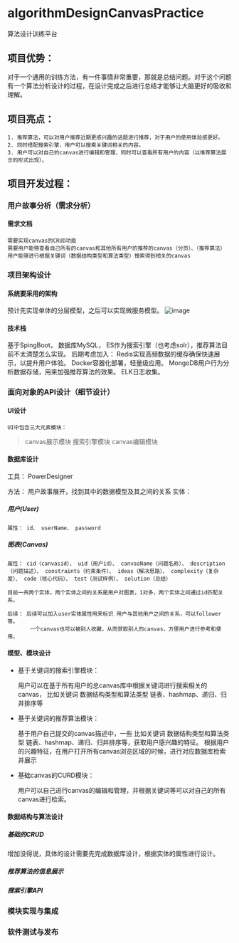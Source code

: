 # algorithmDesignCanvasPractice
算法设计训练平台

## 项目优势：
对于一个通用的训练方法，有一件事情非常重要，那就是总结问题。对于这个问题有一个算法分析设计的过程，在设计完成之后进行总结才能够让大脑更好的吸收和理解。

## 项目亮点：

    1. 推荐算法，可以对用户推荐近期更感兴趣的话题进行推荐，对于用户的使用体验感更好。 
    2. 同时搭配搜索引擎，用户可以搜索关键词相关的内容。
    3. 用户可以对自己的canvas进行编辑和管理，同时可以查看所有用户的内容（以推荐算法展示的形式出现）。
  
## 项目开发过程：
 ### 用户故事分析（需求分析） 
 #### 需求文档
    
    需要实现canvas的CRUD功能
    需要用户能够查看自己所有的canvas和其他所有用户的推荐的canvas（分页）、（推荐算法）
    用户能够进行根据关键词（数据结构类型和算法类型）搜索得到相关的canvas
 
 ### 项目架构设计
 #### 系统要采用的架构
   
   预计先实现单体的分层模型，之后可以实现微服务模型。
   ![image](https://user-images.githubusercontent.com/51054870/192710772-9bf3c5d0-48e9-4e17-afcf-555314b2c007.png)
 #### 技术栈
   
   基于SpingBoot， 数据库MySQL， ES作为搜索引擎（也考虑solr），推荐算法目前不太清楚怎么实现。
   后期考虑加入：
   Redis实现高频数据的缓存确保快速展示，以提升用户体验。
   Docker容器化部署，轻量级应用。
   MongoDB用户行为分析数据存储，用来加强推荐算法的效果。
   ELK日志收集。
 
 ### 面向对象的API设计（细节设计）
 #### UI设计
 
    UI中包含三大元素模块：
    
> canvas展示模块
> 搜索引擎模块
> canvas编辑模块
    
 #### 数据库设计
 
 工具： PowerDesigner
 
 方法： 用户故事展开，找到其中的数据模型及其之间的关系
 实体：
 ##### 用户(User)
 
    属性： id、 userName、 password 
 ##### 图表(Canvas)
    属性： cid（canvasid）、 uid（用户id）、 canvasName（问题名称）、 description（问题描述）、 constraints（约束条件）、 ideas（解决思路）、 complexity（复杂度）、 code（核心代码）、 test（测试样例）、 solution（总结）
    
    目前一共两个实体，两个实体之间的关系是用户对图表，1对多，两个实体之间通过id匹配关系。
    
    后续： 后续可以加入user实体属性用来标识 用户与其他用户之间的关系，可以follower等。
           一个canvas也可以被别人收藏，从而获取别人的canvas，方便用户进行参考和使用。
 #### 模型、模块设计
    
* 基于关键词的搜索引擎模块：
    
    用户可以在基于所有用户的总canvas库中根据关键词进行搜索相关的canvas， 比如关键词 数据结构类型和算法类型  链表、hashmap、递归、归并排序等
    
* 基于关键词的推荐算法模块：
    
    基于用户自己提交的canvas描述中，一些 比如关键词 数据结构类型和算法类型  链表、hashmap、递归、归并排序等，获取用户感兴趣的特征。
    根据用户的兴趣特征，在用户打开所有canvas浏览区域的时候，进行对应数据库检索并展示
    
* 基础canvas的CURD模块：
    
    用户可以自己进行canvas的编辑和管理，并根据关键词等可以对自己的所有canvas进行检索。
    
 #### 数据结构与算法设计

 ##### 基础的CRUD
 增加没得说，具体的设计需要先完成数据库设计，根据实体的属性进行设计。
 ##### 推荐算法的信息展示
 ##### 搜索引擎API
 
 ### 模块实现与集成
 
 ### 软件测试与发布
